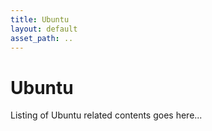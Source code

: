 ```yaml
---
title: Ubuntu
layout: default
asset_path: ..
---
```


# Ubuntu 

Listing of Ubuntu related contents goes here...

